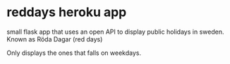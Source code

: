 # reddays heroku app
small flask app that uses an open API to display public holidays in sweden. Known as Röda Dagar (red days)

Only displays the ones that falls on weekdays.

